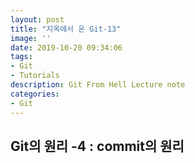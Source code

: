 ```yaml
---
layout: post
title: "지옥에서 온 Git-13"
image: ''
date: 2019-10-20 09:34:06
tags: 
- Git
- Tutorials
description: Git From Hell Lecture note
categories:
- Git
---
```


## Git의 원리 -4 : commit의 원리



